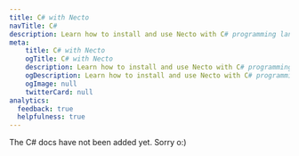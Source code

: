 ```yaml
---
title: C# with Necto
navTitle: C#
description: Learn how to install and use Necto with C# programming language.
meta: 
    title: C# with Necto
    ogTitle: C# with Necto
    description: Learn how to install and use Necto with C# programming language.
    ogDescription: Learn how to install and use Necto with C# programming language.
    ogImage: null
    twitterCard: null
analytics:
  feedback: true
  helpfulness: true
---
```


The C# docs have not been added yet. Sorry o:)
